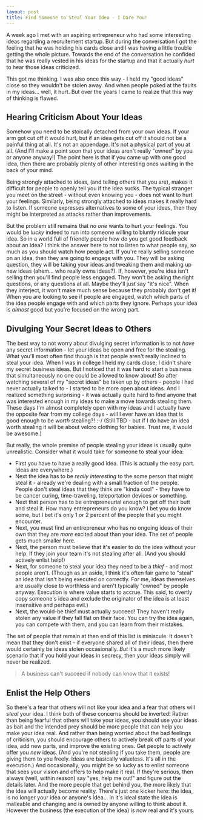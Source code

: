 ```yaml
---
layout: post
title: Find Someone to Steal Your Idea - I Dare You!
---
```


A week ago I met with an aspiring entrepreneur who had some interesting ideas regarding a recruitement startup. But during the conversation I got the feeling that he was holding his cards close and I was having a little trouble getting the whole picture. Towards the end of the conversation he confided that he was really vested in his ideas for the startup and that it actually _hurt_ to hear those ideas criticized.

This got me thinking. I was also once this way - I held my "good ideas" close so they wouldn't be stolen away. And when people poked at the faults in my ideas... well, it hurt. But over the years I came to realize that this way of thinking is flawed.

## Hearing Criticism About Your Ideas

Somehow you need to be stoically detached from your own ideas. If your arm got cut off it would hurt, but if an idea gets cut off it should not be a painful thing at all. It's not an appendage. It's not a physical part of you at all. (And I'll make a point soon that your ideas aren't really "owned" by you or anyone anyway!) The point here is that if you came up with one good idea, then there are probably plenty of other interesting ones waiting in the back of your mind.

Being strongly attached to ideas, (and telling others that you are), makes it difficult for people to openly tell you if the idea sucks. The typical stranger you meet on the street - without even knowing you - does not want to hurt your feelings. Similarly, being strongly attached to ideas makes it really hard to listen. If someone expresses alternatives to some of your ideas, then they might be interpreted as attacks rather than improvements.

But the problem still remains that _no one_ wants to hurt your feelings. You would be _lucky_ indeed to run into someone willing to bluntly ridicule your idea. So in a world full of friendly people how do you get good feedback about an idea? I think the answer here to not to listen to what people say, so much as you should watch how people act. If you're really selling someone on an idea, then they are going to engage with you. They will be asking question, they will be taking your ideas and tweaking them and making up new ideas (ahem... who really owns ideas?). If, however, you're idea isn't selling then you'll find people less engaged. They won't be asking the right questions, or any questions at all. Maybe they'll just say "it's nice". When they interject, it won't make much sense because they probably don't get it! When you are looking to see if people are engaged, watch which parts of the idea people engage with and which parts they ignore. Perhaps your idea is _almost_ good but you're focused on the wrong part.

## Divulging Your Secret Ideas to Others

The best way to not worry about divulging secret information is to not _have_ any secret information - let your ideas be open and free for the stealing. What you'll most often find though is that people aren't really inclined to steal your idea. When I was in college I held my cards close; I didn't share my secret business ideas. But I noticed that it was hard to start a business that simultaneously no one could be allowed to know about! So after watching several of my "secret ideas" be taken up by others - people I had never actually talked to - I started to be more open about ideas. And I realized something surprising - it was actually quite hard to find anyone that was interested enough in my ideas to make a move towards stealing them. These days I'm almost completely open with my ideas and I actually have the opposite fear from my college days - will I ever have an idea that is good enough to be _worth_ stealing?! :-/ (Still TBD - but if I do have an idea worth stealing it will be about velcro clothing for babies. Trust me, it would be awesome.)

But really, the whole premise of people stealing your ideas is usually quite unrealistic. Consider what it would take for someone to steal your idea:

* First you have to have a really good idea. (This is actually the easy part. Ideas are everywhere.)
* Next the idea has to be _really interesting_ to the some person that might steal it - already we're dealing with a small fraction of the people. People don't steal ideas that they think are "kinda cool" - they have to be cancer curing, time-traveling, teleportation devices or something.
* Next that person has to be entrepreneurial enough to get off their butt and steal it. How many entrepreneurs do you know? I bet you do know some, but I bet it's only 1 or 2 percent of the people that you might encounter.
* Next, you must find an entrepreneur who has no ongoing ideas of their own that they are _more_ excited about than your idea. The set of people gets much smaller here.
* Next, the person must believe that it's easier to do the idea without your help. If they join your team it's not stealing after all. (And you should actively enlist help!)
* Next, for someone to steal your idea they need to be a _thief_ - and most people aren't. (Though as an aside, I think it's often fair game to "steal" an idea that isn't being executed on correctly. For me, ideas themselves are usually close to worthless and aren't typically "owned" by people anyway. Execution is where value starts to accrue. This said, to overtly copy someone's idea and exclude the originator of the idea is at least insensitive and perhaps evil.)
* Next, the would-be thief must actually succeed! They haven't really stolen any value if they fall flat on their face. You can try the idea again, you can compete with them, and you can learn from their mistakes.

The set of people that remain at then end of this list is miniscule. It doesn't mean that they don't exist - if everyone shared all of their ideas, then there would certainly be ideas stolen occasionally. _But_ it's a much more likely scenario that if you hold your ideas in secrecy, then your ideas simply will never be realized.

> A business can't succeed if nobody can know that it exists!

## Enlist the Help Others

So there's a fear that others will not like your idea and a fear that others will _steal_ your idea. I think both of these concerns should be inverted! Rather than being fearful that others will take your ideas, you should use your ideas as bait and the intended prey should be more people that can help you make your idea real. And rather than being worried about the bad feelings of criticism, you should encourage others to actively break off parts of your idea, add new parts, and improve the existing ones. Get people to actively offer you _new_ ideas. (And you're not stealing if you take them, people are giving them to you freely. Ideas are basically valueless. It's all in the execution.) And occasionally, you might be so lucky as to enlist someone that sees your vision and offers to help make it real. If they're serious, then always (well, within reason) say "yes, help me out!" and figure out the details later. And the more people that get behind you, the more likely that the idea will actually become reality. There's just one kicker here: the idea, is no longer your idea or anyone's idea... in it's ideal state the idea is malleable and changing and is owned by anyone willing to think about it. However the business (the execution of the idea) is now real and it's yours.
